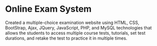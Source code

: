 # Online Exam System
Created a multiple-choice examination website using HTML, CSS, BootStrap, Ajax, JQuery, JavaScript, PHP, and MySQL technologies that allows the students to access multiple course tests, tutorials, set test durations, and retake the test to practice it in multiple times.
